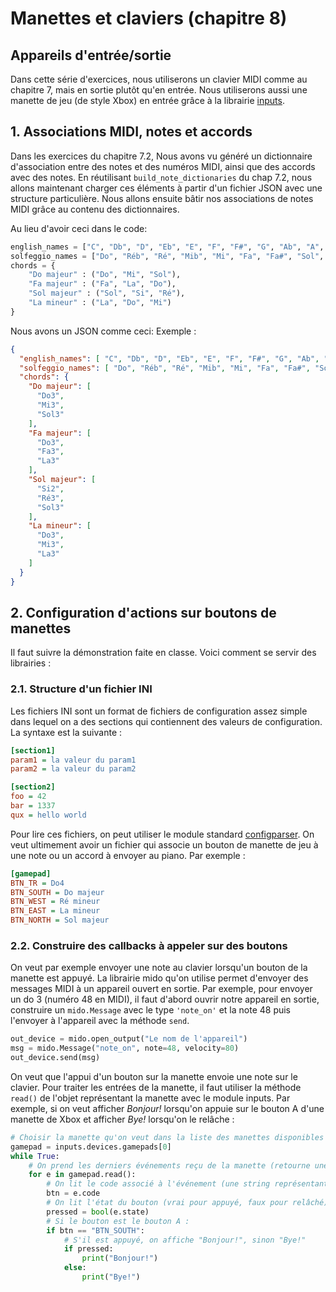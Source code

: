 # Manettes et claviers (chapitre 8)

## Appareils d'entrée/sortie 

Dans cette série d'exercices, nous utiliserons un clavier MIDI comme au chapitre 7, mais en sortie plutôt qu'en entrée. Nous utiliserons aussi une manette de jeu (de style Xbox) en entrée grâce à la librairie [inputs](https://pypi.org/project/inputs/).

## 1. Associations MIDI, notes et accords

Dans les exercices du chapitre 7.2, Nous avons vu généré un dictionnaire d'association entre des notes et des numéros MIDI, ainsi que des accords avec des notes. En réutilisant `build_note_dictionaries` du chap 7.2, nous allons maintenant charger ces éléments à partir d'un fichier JSON avec une structure particulière. Nous allons ensuite bâtir nos associations de notes MIDI grâce au contenu des dictionnaires.

Au lieu d'avoir ceci dans le code:
```python
english_names = ["C", "Db", "D", "Eb", "E", "F", "F#", "G", "Ab", "A", "Bb", "B"]
solfeggio_names = ["Do", "Réb", "Ré", "Mib", "Mi", "Fa", "Fa#", "Sol", "Lab", "La", "Sib","Si"]
chords = {
    "Do majeur" : ("Do", "Mi", "Sol"),
    "Fa majeur" : ("Fa", "La", "Do"),
    "Sol majeur" : ("Sol", "Si", "Ré"),
    "La mineur" : ("La", "Do", "Mi")
}
```
Nous avons un JSON comme ceci:
Exemple :
```json
{
  "english_names": [ "C", "Db", "D", "Eb", "E", "F", "F#", "G", "Ab", "A", "Bb", "B" ],
  "solfeggio_names": [ "Do", "Réb", "Ré", "Mib", "Mi", "Fa", "Fa#", "Sol", "Lab", "La", "Sib", "Si" ],
  "chords": {
    "Do majeur": [
      "Do3",
      "Mi3",
      "Sol3"
    ],
    "Fa majeur": [
      "Do3",
      "Fa3",
      "La3"
    ],
    "Sol majeur": [
      "Si2",
      "Ré3",
      "Sol3"
    ],
    "La mineur": [
      "Do3",
      "Mi3",
      "La3"
    ]
  }
}
```

## 2. Configuration d'actions sur boutons de manettes

Il faut suivre la démonstration faite en classe. Voici comment se servir des librairies :

### 2.1. Structure d'un fichier INI

Les fichiers INI sont un format de fichiers de configuration assez simple dans lequel on a des sections qui contiennent des valeurs de configuration. La syntaxe est la suivante :

```ini
[section1]
param1 = la valeur du param1
param2 = la valeur du param2

[section2]
foo = 42
bar = 1337
qux = hello world
```

Pour lire ces fichiers, on peut utiliser le module standard [configparser](https://docs.python.org/3/library/configparser.html). On veut ultimement avoir un fichier qui associe un bouton de manette de jeu à une note ou un accord à envoyer au piano. Par exemple : 

```ini
[gamepad]
BTN_TR = Do4
BTN_SOUTH = Do majeur
BTN_WEST = Ré mineur
BTN_EAST = La mineur
BTN_NORTH = Sol majeur
```

### 2.2. Construire des callbacks à appeler sur des boutons

On veut par exemple envoyer une note au clavier lorsqu'un bouton de la manette est appuyé. La librairie mido qu'on utilise permet d'envoyer des messages MIDI à un appareil ouvert en sortie. Par exemple, pour envoyer un do 3 (numéro 48 en MIDI), il faut d'abord ouvrir notre appareil en sortie, construire un `mido.Message` avec le type `'note_on'` et la note 48 puis l'envoyer à l'appareil avec la méthode `send`.

```python
out_device = mido.open_output("Le nom de l'appareil")
msg = mido.Message("note_on", note=48, velocity=80)
out_device.send(msg)
```

On veut que l'appui d'un bouton sur la manette envoie une note sur le clavier. Pour traiter les entrées de la manette, il faut utiliser la méthode `read()` de l'objet représentant la manette avec le module inputs. Par exemple, si on veut afficher *Bonjour!* lorsqu'on appuie sur le bouton A d'une manette de Xbox et afficher *Bye!* lorsqu'on le relâche :

```python
# Choisir la manette qu'on veut dans la liste des manettes disponibles
gamepad = inputs.devices.gamepads[0]
while True:
    # On prend les derniers événements reçu de la manette (retourne une liste vide si rien à traiter).
    for e in gamepad.read():
        # On lit le code associé à l'événement (une string représentant le nom du bouton).
        btn = e.code
        # On lit l'état du bouton (vrai pour appuyé, faux pour relâché).
        pressed = bool(e.state)
        # Si le bouton est le bouton A :
        if btn == "BTN_SOUTH":
            # S'il est appuyé, on affiche "Bonjour!", sinon "Bye!"
            if pressed:
                print("Bonjour!")
            else:
                print("Bye!")
```
